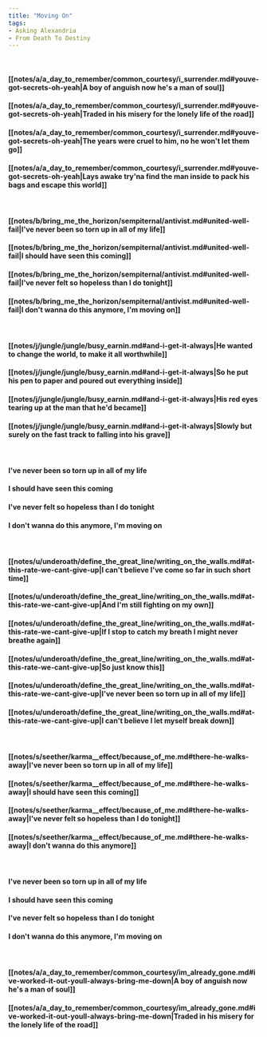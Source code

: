 ```yaml
---
title: "Moving On"
tags:
- Asking Alexandria
- From Death To Destiny
---
```

&nbsp;
#### [[notes/a/a_day_to_remember/common_courtesy/i_surrender.md#youve-got-secrets-oh-yeah|A boy of anguish now he's a man of soul]]
#### [[notes/a/a_day_to_remember/common_courtesy/i_surrender.md#youve-got-secrets-oh-yeah|Traded in his misery for the lonely life of the road]]
#### [[notes/a/a_day_to_remember/common_courtesy/i_surrender.md#youve-got-secrets-oh-yeah|The years were cruel to him, no he won't let them go]]
#### [[notes/a/a_day_to_remember/common_courtesy/i_surrender.md#youve-got-secrets-oh-yeah|Lays awake try'na find the man inside to pack his bags and escape this world]]
&nbsp;
#### [[notes/b/bring_me_the_horizon/sempiternal/antivist.md#united-well-fail|I've never been so torn up in all of my life]]
#### [[notes/b/bring_me_the_horizon/sempiternal/antivist.md#united-well-fail|I should have seen this coming]]
#### [[notes/b/bring_me_the_horizon/sempiternal/antivist.md#united-well-fail|I've never felt so hopeless than I do tonight]]
#### [[notes/b/bring_me_the_horizon/sempiternal/antivist.md#united-well-fail|I don't wanna do this anymore, I'm moving on]]
&nbsp;
#### [[notes/j/jungle/jungle/busy_earnin.md#and-i-get-it-always|He wanted to change the world, to make it all worthwhile]]
#### [[notes/j/jungle/jungle/busy_earnin.md#and-i-get-it-always|So he put his pen to paper and poured out everything inside]]
#### [[notes/j/jungle/jungle/busy_earnin.md#and-i-get-it-always|His red eyes tearing up at the man that he'd became]]
#### [[notes/j/jungle/jungle/busy_earnin.md#and-i-get-it-always|Slowly but surely on the fast track to falling into his grave]]
&nbsp;
#### I've never been so torn up in all of my life
#### I should have seen this coming
#### I've never felt so hopeless than I do tonight
#### I don't wanna do this anymore, I'm moving on
&nbsp;
#### [[notes/u/underoath/define_the_great_line/writing_on_the_walls.md#at-this-rate-we-cant-give-up|I can't believe I've come so far in such short time]]
#### [[notes/u/underoath/define_the_great_line/writing_on_the_walls.md#at-this-rate-we-cant-give-up|And I'm still fighting on my own]]
#### [[notes/u/underoath/define_the_great_line/writing_on_the_walls.md#at-this-rate-we-cant-give-up|If I stop to catch my breath I might never breathe again]]
#### [[notes/u/underoath/define_the_great_line/writing_on_the_walls.md#at-this-rate-we-cant-give-up|So just know this]]
#### [[notes/u/underoath/define_the_great_line/writing_on_the_walls.md#at-this-rate-we-cant-give-up|I've never been so torn up in all of my life]]
#### [[notes/u/underoath/define_the_great_line/writing_on_the_walls.md#at-this-rate-we-cant-give-up|I can't believe I let myself break down]]
&nbsp;
#### [[notes/s/seether/karma__effect/because_of_me.md#there-he-walks-away|I've never been so torn up in all of my life]]
#### [[notes/s/seether/karma__effect/because_of_me.md#there-he-walks-away|I should have seen this coming]]
#### [[notes/s/seether/karma__effect/because_of_me.md#there-he-walks-away|I've never felt so hopeless than I do tonight]]
#### [[notes/s/seether/karma__effect/because_of_me.md#there-he-walks-away|I don't wanna do this anymore]]
&nbsp;
#### I've never been so torn up in all of my life
#### I should have seen this coming
#### I've never felt so hopeless than I do tonight
#### I don't wanna do this anymore, I'm moving on
&nbsp;
#### [[notes/a/a_day_to_remember/common_courtesy/im_already_gone.md#ive-worked-it-out-youll-always-bring-me-down|A boy of anguish now he's a man of soul]]
#### [[notes/a/a_day_to_remember/common_courtesy/im_already_gone.md#ive-worked-it-out-youll-always-bring-me-down|Traded in his misery for the lonely life of the road]]
